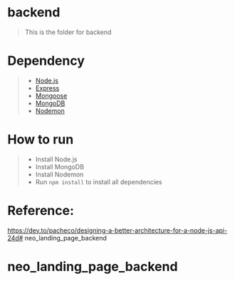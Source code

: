 # backend 
> This is the folder for backend
# Dependency
> - [Node.js](https://nodejs.org/en/)
> - [Express](https://expressjs.com/)
> - [Mongoose](https://mongoosejs.com/)
> - [MongoDB](https://www.mongodb.com/)
> - [Nodemon](https://nodemon.io/)

# How to run
> - Install Node.js
> - Install MongoDB
> - Install Nodemon
> - Run `npm install` to install all dependencies

# Reference: 
https://dev.to/pacheco/designing-a-better-architecture-for-a-node-js-api-24d# neo_landing_page_backend
# neo_landing_page_backend

